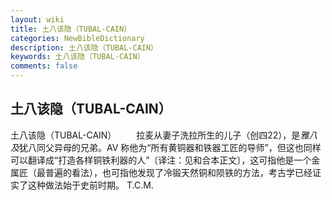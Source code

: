 ```yaml
---
layout: wiki
title: 土八该隐（TUBAL-CAIN）
categories: NewBibleDictionary
description: 土八该隐（TUBAL-CAIN）
keywords: 土八该隐（TUBAL-CAIN）
comments: false
---
```


## 土八该隐（TUBAL-CAIN）



土八该隐（TUBAL-CAIN）
　　拉麦从妻子洗拉所生的儿子（创四22），是*雅八及*犹八同父异母的兄弟。AV 称他为“所有黄铜器和铁器工匠的导师”，但这也同样可以翻译成“打造各样铜铁利器的人”〔译注：见和合本正文〕，这可指他是一个金属匠（最普遍的看法），也可指他发现了冷锻天然铜和陨铁的方法，考古学已经证实了这种做法始于史前时期。
T.C.M.




